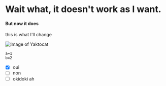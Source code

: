 # Wait what, it doesn't work as I want.
#### But now it does
this is what I'll change

![Image of Yaktocat](https://octodex.github.com/images/yaktocat.png)


```
a=1
b=2
```

- [x] oui
- [ ] non
- [ ] okidoki
      ah

